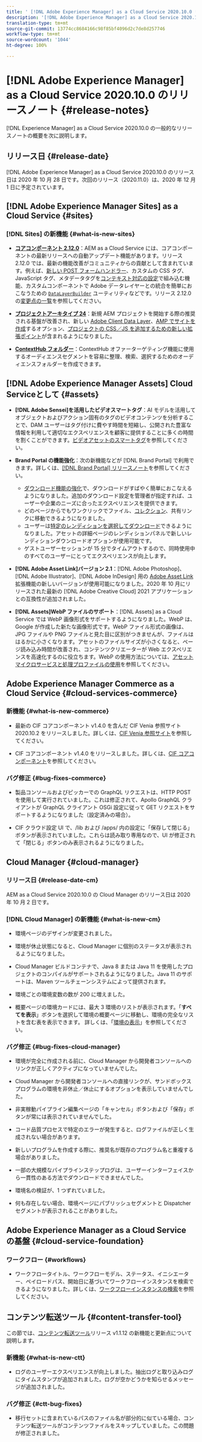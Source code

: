 ```yaml
---
title: ' [!DNL Adobe Experience Manager] as a Cloud Service 2020.10.0 リリースのリリースノート。'
description: '[!DNL Adobe Experience Manager] as a Cloud Service 2020.10.0 のリリースノート。'
translation-type: tm+mt
source-git-commit: 13774cc8684166c98f85bf4096d2c7de8d257746
workflow-type: tm+mt
source-wordcount: '1044'
ht-degree: 100%

---
```



# [!DNL Adobe Experience Manager] as a Cloud Service 2020.10.0 のリリースノート {#release-notes}

[!DNL Experience Manager] as a Cloud Service 2020.10.0 の一般的なリリースノートの概要を次に説明します。

## リリース日 {#release-date}

[!DNL Adobe Experience Manager] as a Cloud Service 2020.10.0 のリリース日は 2020 年 10 月 28 日です。次回のリリース（2020.11.0）は、2020 年 12 月 1 日に予定されています。

## [!DNL Adobe Experience Manager Sites] as a Cloud Service {#sites}

### [!DNL Sites] の新機能 {#what-is-new-sites}

* **[コアコンポーネント 2.12.0](https://experienceleague.adobe.com/docs/experience-manager-core-components/using/introduction.html?lang=ja)**：AEM as a Cloud Service には、コアコンポーネントの最新リリースへの自動アップデート機能があります。リリース 2.12.0 では、最新の機能改善がコミュニティからの貢献として含まれています。例えば、[新しい POST フォームハンドラー](https://experienceleague.adobe.com/docs/experience-manager-core-components/using/components/forms/form-container.html?lang=ja#post-data)、カスタムの CSS タグ、JavaScript タグ、メタデータタグを[コンテキスト対応の設定](https://experienceleague.adobe.com/docs/experience-manager-core-components/using/developing/including-clientlibs.html?lang=ja#context-aware-loading)で組み込む機能、カスタムコンポーネントで Adobe データレイヤーとの統合を簡単におこなうための [`DataLayerBuilder`](https://experienceleague.adobe.com/docs/experience-manager-core-components/using/developing/data-layer/integrations.html?lang=ja#enabling-custom-components) ユーティリティなどです。リリース 2.12.0 の[変更点の一覧](https://github.com/adobe/aem-core-wcm-components/releases/tag/core.wcm.components.reactor-2.12.0)を参照してください。

* **[プロジェクトアーキタイプ 24](https://experienceleague.adobe.com/docs/experience-manager-core-components/using/developing/archetype/overview.html?lang=ja)**：新規 AEM プロジェクトを開始する際の推奨される基盤が改善され、新しい [Adobe Client Data Layer](https://experienceleague.adobe.com/docs/experience-manager-core-components/using/developing/data-layer/overview.html?lang=ja)、[AMP でサイトを作成](https://experienceleague.adobe.com/docs/experience-manager-core-components/using/developing/amp.html?lang=ja)するオプション、[プロジェクトの CSS／JS を追加するための新しい拡張ポイント](https://experienceleague.adobe.com/docs/experience-manager-core-components/using/developing/including-clientlibs.html#context-aware-loading)が含まれるようになりました。

* **[ContextHub フォルダー](/help/sites-cloud/authoring/personalization/contexthub-segmentation.md#organizing-segments)**：ContextHub オファーターゲティング機能に使用するオーディエンスセグメントを容易に整理、検索、選択するためのオーディエンスフォルダーを作成できます。

## [!DNL Adobe Experience Manager Assets] Cloud Serviceとして  {#assets}

* **[!DNL Adobe Sensei]を活用したビデオスマートタグ**：AI モデルを活用してオブジェクトおよびアクション固有のタグのビデオコンテンツを分析することで、DAM ユーザーはタグ付けに費やす時間を短縮し、公開された豊富な情報を利用して適切なエクスペリエンスを顧客に提供することに多くの時間を割くことができます。[ビデオアセットのスマートタグ](/help/assets/smart-tags-video-assets.md)を参照してください。

* **Brand Portal の機能強化**：次の新機能などが [!DNL Brand Portal] で利用できます。詳しくは、[[!DNL Brand Portal] リリースノート](https://docs.adobe.com/content/help/ja/experience-manager-brand-portal/using/introduction/brand-portal-release-notes.html)を参照してください。

   * [ダウンロード機能の強化](https://docs.adobe.com/content/help/ja/experience-manager-brand-portal/using/download/brand-portal-download-assets.html)で、ダウンロードがすばやく簡単におこなえるようになりました。追加のダウンロード設定を管理者が指定すれば、ユーザーや企業のニーズに合ったエクスペリエンスを提供できます。
   * どのページからでもワンクリックでファイル、[コレクション](https://docs.adobe.com/content/help/ja/experience-manager-brand-portal/using/share/brand-portal-share-collection.html)、共有リンクに移動できるようになりました。
   * ユーザーは[特定のレンディションを選択してダウンロード](https://docs.adobe.com/content/help/ja/experience-manager-brand-portal/using/download/brand-portal-download-assets.html#download-assets-from-asset-details-page)できるようになりました。アセットの詳細ページのレンディションパネルで新しいレンディションダウンロードオプションが使用可能です。
   * ゲストユーザーセッションが 15 分でタイムアウトするので、同時使用中のすべてのユーザーにとってエクスペリエンスが向上します。

* **[!DNL Adobe Asset Link]バージョン 2.1**：[!DNL Adobe Photoshop]、[!DNL Adobe Illustrator]、[!DNL Adobe InDesign] 用の [Adobe Asset Link](https://helpx.adobe.com/jp/enterprise/admin-guide.html/enterprise/using/manage-assets-using-adobe-asset-link.ug.html) 拡張機能の新しいバージョンが使用可能になりました。2020 年 10 月にリリースされた最新の [!DNL Adobe Creative Cloud] 2021 アプリケーションとの互換性が追加されました。

* **[!DNL Assets]WebP ファイルのサポート**：[!DNL Assets] as a Cloud Service では WebP 画像形式をサポートするようになりました。WebP は、Google が作成した新たな画像形式です。WebP ファイル形式の画像は、JPG ファイルや PNG ファイルと見た目に区別がつきませんが、ファイルははるかに小さくなります。アセットのファイルサイズが小さくなると、ページ読み込み時間が改善され、コンテンツクリエーターが Web エクスペリエンスを高速化するのに役立ちます。WebP の使用方法については、[アセットマイクロサービスと処理プロファイルの使用](/help/assets/asset-microservices-configure-and-use.md#create-standard-profile)を参照してください。

## Adobe Experience Manager Commerce as a Cloud Service {#cloud-services-commerce}

### 新機能 {#what-is-new-commerce}

* 最新の CIF コアコンポーネント v1.4.0 を含んだ CIF Venia 参照サイト 2020.10.2 をリリースしました。詳しくは、[CIF Venia 参照サイト](https://github.com/adobe/aem-cif-guides-venia/releases/tag/venia-2020.10.2)を参照してください。

* CIF コアコンポーネント v1.4.0 をリリースしました。詳しくは、[CIF コアコンポーネント](https://github.com/adobe/aem-core-cif-components/releases/tag/core-cif-components-reactor-1.4.0)を参照してください。

### バグ修正 {#bug-fixes-commerce}

* 製品コンソールおよびピッカーでの GraphQL リクエストは、HTTP POST を使用して実行されていました。これは修正されて、Apollo GraphQL クライアントが GraphQL クライアント OSGi 設定に従って GET リクエストをサポートするようになりました（設定済みの場合）。

* CIF クラウド設定 UI で、/lib および /apps/ 内の設定に「保存して閉じる」ボタンが表示されていました。これらは読み取り専用なので、UI が修正されて「閉じる」ボタンのみ表示されるようになりました。

## Cloud Manager {#cloud-manager}

### リリース日 {#release-date-cm}

AEM as a Cloud Service 2020.10.0 の Cloud Manager のリリース日は 2020 年 10 月 2 日です。

### [!DNL Cloud Manager] の新機能 {#what-is-new-cm}

* 環境ページのデザインが変更されました。

* 環境が休止状態になると、Cloud Manager に個別のステータスが表示されるようになりました。

* Cloud Manager ビルドコンテナで、Java 8 または Java 11 を使用したプロジェクトのコンパイルがサポートされるようになりました。Java 11 のサポートは、Maven ツールチェーンシステムによって提供されます。

* 環境ごとの環境変数の数が 200 に増えました。

* 概要ページの環境カードには、最大 3 環境のリストが表示されます。「**すべてを表示**」ボタンを選択して環境の概要ページに移動し、環境の完全なリストを含む表を表示できます。
詳しくは、「[環境の表示](/help/implementing/cloud-manager/manage-environments.md#viewing-environment)」を参照してください。

### バグ修正 {#bug-fixes-cloud-manager}

* 環境が完全に作成される前に、Cloud Manager から開発者コンソールへのリンクが正しくアクティブになっていませんでした。

* Cloud Manager から開発者コンソールへの直接リンクが、サンドボックスプログラムの環境を非休止／休止にするオプションを表示していませんでした。

* 非実稼動パイプライン編集ページの「キャンセル」ボタンおよび「保存」ボタンが常には表示されていませんでした。

* コード品質プロセスで特定のエラーが発生すると、ログファイルが正しく生成されない場合があります。

* 新しいプログラムを作成する際に、推奨名が既存のプログラム名と重複する場合がありました。

* 一部の大規模なパイプラインステップログは、ユーザーインターフェイスから一貫性のある方法でダウンロードできませんでした。

* 環境名の検証が、1 つずれていました。

* 何も存在しない場合、環境ページにパブリッシュセグメントと Dispatcher セグメントが表示されることがありました。

## Adobe Experience Manager as a Cloud Service の基盤 {#cloud-service-foundation}

### ワークフロー {#workflows}

* ワークフロータイトル、ワークフローモデル、ステータス、イニシエーター、ペイロードパス、開始日に基づいてワークフローインスタンスを検索できるようになりました。詳しくは、[ワークフローインスタンスの検索](https://docs.adobe.com/content/help/ja/experience-manager-cloud-service/sites/administering/workflows-administering.html)を参照してください。

## コンテンツ転送ツール {#content-transfer-tool}

この節では、[コンテンツ転送ツール](https://docs.adobe.com/content/help/ja/experience-manager-cloud-service/moving/cloud-migration/content-transfer-tool/overview-content-transfer-tool.html)リリース v1.1.12 の新機能と更新点について説明します。

### 新機能 {#what-is-new-ctt}

* ログのユーザーエクスペリエンスが向上しました。抽出ログと取り込みログにタイムスタンプが追加されました。ログが空かどうかを知らせるメッセージが追加されました。

### バグ修正 {#ctt-bug-fixes}

* 移行セットに含まれているパスのファイル名が部分的に似ている場合、コンテンツ転送ツールがコンテンツファイルをスキップしていました。この問題が修正されました。

